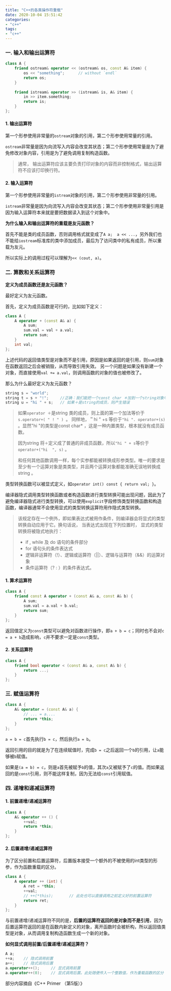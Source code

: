 ```yaml
---
title: "C++的各类操作符重载"
date: 2020-10-04 15:51:42
categories: 
- "c++"
tags: 
- "c++"
---
```


### 一. 输入和输出运算符

```cpp
class A {
    friend ostream& operator << (ostream& os, const A& item) {
        os << "something";		// without `endl`
        return os;
    }
    
    friend istream& operator >> (istream& is, A& item) {
        in >> item.something;
        return is;
    }
};
```

#### 1. 输出运算符

第一个形参使用非常量的`ostream`对象的引用，第二个形参使用常量的引用。

`ostream`非常量是因为向流写入内容会改变其状态；第二个形参使用常量是为了避免修改对象内容，引用是为了避免调用复制构造函数。

> 通常， 输出运算符应该主要负责打印对象的内容而非控制格式，输出运算符不应该打印换行符。

#### 2. 输入运算符

第一个形参使用非常量的`istream`对象的引用，第二个形参使用非常量的引用。

`istream`非常量是因为向流写入内容会改变其状态；第二个形参使用非常量引用是因为输入运算符本来就是要把数据读入到这个对象中。



**为什么输入和输出运算符的重载是友元函数？**

首先不能是类的成员函数，否则调用格式就变成了`A a;  a << ...`，另外我们也不能给`iostream`标准库的类中添加成员，最后为了访问类中的私有成员，所以重载为友元。

所以实际上的调用过程可以理解为`<< (cout, a)`。



### 二. 算数和关系运算符

**定义为成员函数还是友元函数？**

最好定义为友元函数。

首先，定义为成员函数是可行的，比如如下定义：

```cpp
class A {
    A operator + (const A& a) {
        A sum;
        sum.val = val + a.val;
        return sum;
    }
    int val;
};
```

上述代码的返回值类型是对象而不是引用，原因是如果返回的是引用，则`sum`对象在函数返回之后会被销毁，从而导致引用失效。
另一个问题是如果没有新建一个对象，而直接使用`val += a.val`，则调用函数的对象的值也被修改了。

那么为什么最好定义为友元函数？

```cpp
string s = "world";
string t = s + "!";		//正确：我们能把一个const char ＊加到一个string对象中
string u = "hi " + s;	// 如果＋是string的成员，则产生错误
```
> 如果`operator ＋`是string 类的成员，则上面的第一个加法等价于`s.operator+( " ! " ) `。
> 同样地，＂hi " +s 等价于`"hi ". operator+(s)` 。显然"hi "的类型是const char* ，这是一种内置类型，根本就没有成员函数。
>
> 因为string 将`＋`定义成了普通的非成员函数，所以`"hi " + s`等价于`operator+("hi  ", s)` 。
>
> 和任何其他函数调用一样，每个实参都能被转换成形参类型。唯一的要求是至少有一个运算对象是类类型，并且两个运算对象都能准确无误地转换成string 。

类型转换函数可以被显式定义，如`operator int() const { return val; }`。

编译器隐式调用类型转换函数或者构造函数进行类型转换可能出现问题，因此为了避免编译器隐式进行类型转换，可以使用`explicit`字段修饰类型转换函数和构造函数，编译器通常不会使用显式的类型转换运算符用作隐式类型转换。

> 该规定存在一个例外，即如果表达式被用作条件，则编译器会将显式的类型转换自动应用于它。换句话说， 当表达式出现在下列位置时， 显式的类型转换将被隐式地执行：
>
> - if , while 及 do 语句的条件部分
> - for 语句头的条件表达式
> - 逻辑非运算符（!）、逻辑或运算符（||）、逻辑与运算符（&&）的运算对象
> - 条件运算符（? : ）的条件表达式。



#### 1. 算术运算符

```cpp
class A {
	friend const A operator + (const A& a, const A& b) {
		A sum;
		sum.val = a.val + b.val;
		return sum;
	}
};
```

返回值定义为`const`类型可以避免对函数进行操作，即`a + b = c`；同时也不会对`c = a + b`造成影响，`c`并不要求一定是`const`类型。

#### 2. 关系运算符

```cpp
class A {
    friend bool operator < (const A& a, const A& b) {
        return ...;
    }
};
```



### 三. 赋值运算符

```cpp
class A {
    A& operator = (const A& a) {
        // ... = a....
        return *this;
    }
};
```

`a = b = c`首先执行`b = c`，然后执行`a = b`。

返回引用的目的就是为了在连续赋值时，完成`b = c`之后返回一个`b`的引用，让`a`能够被`b`赋值。

如果是`(a = b) = c`，则是`a`首先被赋予`b`的值，其次`a`又被赋予了`c`的值。而如果返回的是`const`引用，则不能这样复制，因为无法给`const`引用赋值。



### 四. 递增和递减运算符

#### 1. 前置递增/递减运算符

```cpp
class A {
    A& operator ++ () {
        ++val;
        return *this;
    }
};
```

#### 2. 后置递增/递减运算符

为了区分前置和后置运算符，后置版本接受一个额外的不被使用的int类型的形参，作为函数重载的区分。

```cpp
class A {
    A operator ++ (int) {
        A ret = *this;
        ++val;
        // ++(*this);		// 此处也可以直接调用之前定义好的前置运算符
        return ret;
    }
};
```

与前置递增/递减运算符不同的是，**后置的运算符返回的是对象而不是引用**，因为后置运算符返回的是在函数内新定义的对象，离开函数时会被析构，所以返回值类型是对象，从而调用复制构造函数生成一个新的对象。



**如何显式调用前置/后置递增/递减运算符？**

```cpp
A a;
++a;	// 隐式调用前置
a++;	// 隐式调用后置
a.operator++();		// 显式调用前置
a.operator++(0);	// 显式调用后置。此处随便传入一个整数值，作为重载函数的区分
```





部分内容摘自《C++ Primer （第5版）》